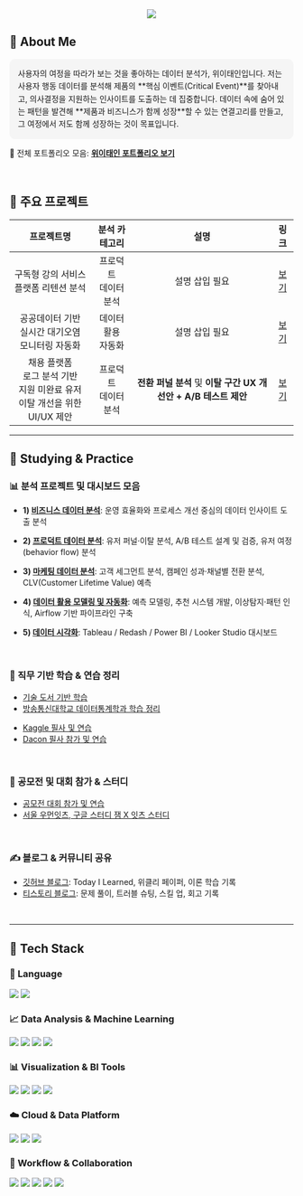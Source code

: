 <!-- Header -->
<div align="center">
  <img src="https://capsule-render.vercel.app/api?type=waving&color=gradient&height=280&section=header&text=안녕하세요,%20데이터%20분석가%20위이태인입니다!&fontSize=35&fontAlignY=40" />
</div>

<!-- Body -->
<div>

## 👋 About Me

<div style="background-color:#f5f5f5; border-radius:10px; padding:15px; line-height:1.6;">
사용자의 여정을 따라가 보는 것을 좋아하는 데이터 분석가, 위이태인입니다.  
저는 사용자 행동 데이터를 분석해 제품의 **핵심 이벤트(Critical Event)**를 찾아내고, 의사결정을 지원하는 인사이트를 도출하는 데 집중합니다.  
데이터 속에 숨어 있는 패턴을 발견해 **제품과 비즈니스가 함께 성장**할 수 있는 연결고리를 만들고, 그 여정에서 저도 함께 성장하는 것이 목표입니다.
</div>

📌 전체 포트폴리오 모음: [**위이태인 포트폴리오 보기**](https://github.com/TildaWi/Portfolio_wileetaein)

<br/>

## 📁 주요 프로젝트

<table>
  <thead>
    <tr>
      <th style="text-align:center;">프로젝트명</th>
      <th style="text-align:center;">분석 카테고리</th>
      <th style="text-align:center;">설명</th>
      <th style="text-align:center;">링크</th>
    </tr>
  </thead>
  <tbody>
    <tr>
      <td style="text-align:center;">구독형 강의 서비스<br/>플랫폼 리텐션 분석</td>
      <td style="text-align:center;">프로덕트<br/>데이터 분석</td>
      <td style="text-align:center;">설명 삽입 필요</td>
      <td style="text-align:center;"><a href="#">보기</a></td>
    </tr>
    <tr>
      <td style="text-align:center;">공공데이터 기반<br/>실시간 대기오염<br/>모니터링 자동화</td>
      <td style="text-align:center;">데이터 활용<br/>자동화</td>
      <td style="text-align:center;">설명 삽입 필요</td>
      <td style="text-align:center;"><a href="https://github.com/TildaWi/air-quality-data-pipeline-project">보기</a></td>
    </tr>
    <tr>
      <td style="text-align:center;">채용 플랫폼<br/>로그 분석 기반<br/>지원 미완료 유저<br/>이탈 개선을 위한 UI/UX 제안</td>
      <td style="text-align:center;">프로덕트<br/>데이터 분석</td>
      <td style="text-align:center;"><b>전환 퍼널 분석</b> 및 <b>이탈 구간 UX 개선안 + A/B 테스트 제안</b></td>
      <td style="text-align:center;"><a href="https://github.com/TildaWi/job_funnel_dropoff_project">보기</a></td>
    </tr>
  </tbody>
</table>

---

## 🧪 Studying & Practice

### 📊 분석 프로젝트 및 대시보드 모음

- **1) [비즈니스 데이터 분석](https://github.com/TildaWi/business-data-analysis)**: 운영 효율화와 프로세스 개선 중심의 데이터 인사이트 도출 분석  

- **2) [프로덕트 데이터 분석](https://github.com/TildaWi/product-data-analysis)**: 유저 퍼널·이탈 분석, A/B 테스트 설계 및 검증, 유저 여정(behavior flow) 분석  

- **3) [마케팅 데이터 분석](https://github.com/TildaWi/marketing-data-analysis)**: 고객 세그먼트 분석, 캠페인 성과·채널별 전환 분석, CLV(Customer Lifetime Value) 예측 

- **4) [데이터 활용 모델링 및 자동화](https://github.com/TildaWi/data-modeling-automation)**: 예측 모델링, 추천 시스템 개발, 이상탐지·패턴 인식, Airflow 기반 파이프라인 구축  

- **5) [데이터 시각화](https://github.com/TildaWi/data-visualization)**: Tableau / Redash / Power BI / Looker Studio 대시보드

<br/>

### 📘 직무 기반 학습 & 연습 정리

- [기술 도서 기반 학습](https://github.com/TildaWi/learning_technical_books)
- [방송통신대학교 데이터통계학과 학습 정리](https://github.com/TildaWi/learning_technical_books)
<!--- [Cosera 학습 정리](https://github.com/TildaWi/learning_technical_books)-->
- [Kaggle 필사 및 연습](https://github.com/TildaWi/kaggle-pratice-contest)
- [Dacon 필사 참가 및 연습](https://github.com/TildaWi/dacon-pratice-contest)

<br/>

### 📘 공모전 및 대회 참가 & 스터디 

- [공모전 대회 참가 및 연습](https://github.com/TildaWi/contest)
- [서울 우먼잇츠, 구글 스터디 잼 X 잇츠 스터디](https://github.com/TildaWi/seoul_women_its_study_4th)

<br/>

### ✍️ 블로그 & 커뮤니티 공유

- [깃허브 블로그](https://tildawi.github.io/): Today I Learned, 위클리 페이퍼, 이론 학습 기록
- [티스토리 블로그](https://tildawi.tistory.com/): 문제 풀이, 트러블 슈팅, 스킬 업, 회고 기록
  
<br/>

---

## 🧱 Tech Stack

### 🐍 Language    
<img src="https://img.shields.io/badge/Python-3776AB?style=flat-square&logo=Python&logoColor=white"/>
<img src="https://img.shields.io/badge/SQL-4479A1?style=flat-square&logo=MySQL&logoColor=white"/>

<br/>

### 📈 Data Analysis & Machine Learning  
<img src="https://img.shields.io/badge/Pandas-150458?style=flat-square&logo=pandas&logoColor=white"/>
<img src="https://img.shields.io/badge/Numpy-013243?style=flat-square&logo=numpy&logoColor=white"/>
<img src="https://img.shields.io/badge/Scikit--Learn-F7931E?style=flat-square&logo=scikit-learn&logoColor=white"/>
<img src="https://img.shields.io/badge/XGBoost-FF6600?style=flat-square&logo=xgboost&logoColor=white"/>

<br/>

### 📊 Visualization & BI Tools  
<img src="https://img.shields.io/badge/Tableau-E97627?style=flat-square&logo=Tableau&logoColor=white"/>
<img src="https://img.shields.io/badge/Power%20BI-F2C811?style=flat-square&logo=PowerBI&logoColor=white"/>
<img src="https://img.shields.io/badge/Looker%20Studio-4285F4?style=flat-square&logo=Looker&logoColor=white"/>
<img src="https://img.shields.io/badge/Redash-FF5C57?style=flat-square&logo=redash&logoColor=white"/>

<br/>

### ☁️ Cloud & Data Platform  
<img src="https://img.shields.io/badge/Google%20Cloud-4285F4?style=flat-square&logo=google-cloud&logoColor=white"/>
<img src="https://img.shields.io/badge/BigQuery-669DF6?style=flat-square&logo=google-cloud&logoColor=white"/>
<img src="https://img.shields.io/badge/Cloud%20Storage-F9AB00?style=flat-square&logo=google-cloud&logoColor=white"/>

<br/>

### 🔄 Workflow & Collaboration  
<img src="https://img.shields.io/badge/Airflow-017CEE?style=flat-square&logo=apache-airflow&logoColor=white"/>
<img src="https://img.shields.io/badge/Slack-4A154B?style=flat-square&logo=Slack&logoColor=white"/>
<img src="https://img.shields.io/badge/Notion-000000?style=flat-square&logo=Notion&logoColor=white"/>
<img src="https://img.shields.io/badge/Jira-0052CC?style=flat-square&logo=Jira&logoColor=white"/>
<img src="https://img.shields.io/badge/GitHub-181717?style=flat-square&logo=GitHub&logoColor=white"/>

<br/>

</div>
